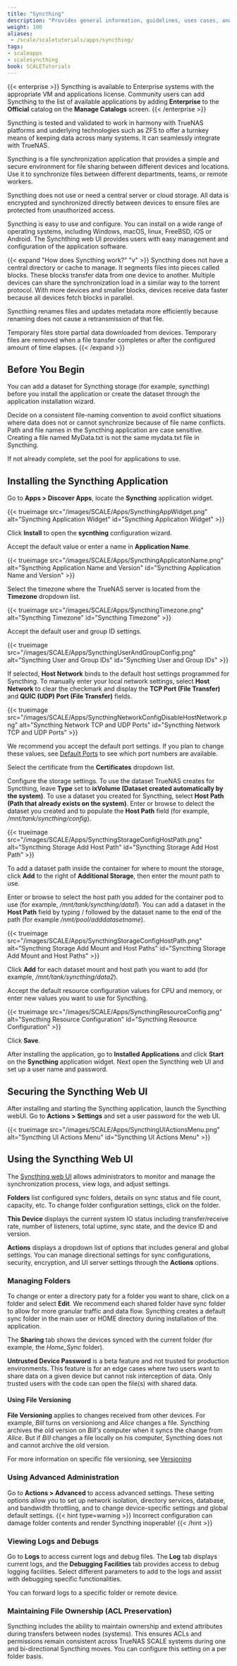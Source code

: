 ```yaml
---
title: "Syncthing"
description: "Provides general information, guidelines, uses cases, and instructions on installing the Syncthing application."
weight: 100
aliases:
 - /scale/scaletutorials/apps/syncthing/
tags:
- scaleapps
- scalesyncthing
book: SCALETutorials
---
```


{{< enterprise >}}
Syncthing is available to Enterprise systems with the appropriate VM and applications license.
Community users can add Syncthing to the list of available applications by adding **Enterprise** to the **Official** catalog on the **Manage Catalogs** screen.
{{< /enterprise >}}

Syncthing is tested and validated to work in harmony with TrueNAS platforms and underlying technologies such as ZFS to offer a turnkey means of keeping data across many systems. It can seamlessly integrate with TrueNAS.

Syncthing is a file synchronization application that provides a simple and secure environment for file sharing between different devices and locations.  
Use it to synchronize files between different departments, teams, or remote workers.

Syncthing does not use or need a central server or cloud storage.
All data is encrypted and synchronized directly between devices to ensure files are protected from unauthorized access.

Syncthing is easy to use and configure.
You can install on a wide range of operating systems, including Windows, macOS, linux, FreeBSD, iOS or Android.
The Synchthing web UI provides users with easy management and configuration of the application software.

{{< expand "How does Syncthing work?" "v" >}}
Syncthing does not have a central directory or cache to manage.
It segments files into pieces called blocks.
These blocks transfer data from one device to another.
Multiple devices can share the synchronization load in a similar way to the torrent protocol.
With more devices and smaller blocks, devices receive data faster because all devices fetch blocks in parallel.

Syncthing renames files and updates metadata more efficiently because renaming does not cause a retransmission of that file.

Temporary files store partial data downloaded from devices.
Temporary files are removed when a file transfer completes or after the configured amount of time elapses.
{{< /expand >}}

## Before You Begin

You can add a dataset for Syncthing storage (for example, *syncthing*) before you install the application or create the dataset through the application installation wizard.

Decide on a consistent file-naming convention to avoid conflict situations where data does not or cannot synchronize because of file name conflicts.
Path and file names in the Syncthing application are case sensitive.
Creating a file named MyData.txt is not the same mydata.txt file in Syncthing.

If not already complete, set the pool for applications to use.

## Installing the Syncthing Application

Go to **Apps > Discover Apps**, locate the **Syncthing** application widget.

{{< trueimage src="/images/SCALE/Apps/SyncthingAppWidget.png" alt="Syncthing Application Widget" id="Syncthing Application Widget" >}}

Click **Install** to open the **sycnthing** configuration wizard.

Accept the default value or enter a name in **Application Name**.

{{< trueimage src="/images/SCALE/Apps/SyncthingApplicatonName.png" alt="Syncthing Application Name and Version" id="Syncthing Application Name and Version" >}}

Select the timezone where the TrueNAS server is located from the **Timezone** dropdown list.

{{< trueimage src="/images/SCALE/Apps/SyncthingTimezone.png" alt="Syncthing Timezone" id="Syncthing Timezone" >}}

Accept the default user and group ID settings.

{{< trueimage src="/images/SCALE/Apps/SyncthingUserAndGroupConfig.png" alt="Syncthing User and Group IDs" id="Syncthing User and Group IDs" >}}

If selected, **Host Network** binds to the default host settings programmed for Syncthing.
To manually enter your local network settings, select **Host Network** to clear the checkmark and display the **TCP Port (File Transfer)** and **QUIC (UDP) Port (File Transfer)** fields.

{{< trueimage src="/images/SCALE/Apps/SyncthingNetworkConfigDisableHostNetwork.png" alt="Syncthing Network TCP and UDP Ports" id="Syncthing Network TCP and UDP Ports" >}}

We recommend you accept the default port settings. 
If you plan to change these values, see [Default Ports](https://www.truenas.com/docs/references/defaultports/) to see which port numbers are available.

Select the certificate from the **Certificates** dropdown list.

Configure the storage settings.
To use the dataset TrueNAS creates for Syncthing, leave **Type** set to **ixVolume (Dataset created automatically by the system)**.
To use a dataset you created for Syncthing, select **Host Path (Path that already exists on the system)**.
Enter or browse to delect the dataset you created and to populate the **Host Path** field (for example, */mnt/tank/syncthing/config*).

{{< trueimage src="/images/SCALE/Apps/SyncthingStorageConfigHostPath.png" alt="Syncthing Storage Add Host Path" id="Syncthing Storage Add Host Path" >}}

To add a dataset path inside the container for where to mount the storage, click **Add** to the right of **Additional Storage**, then enter the mount path to use.

Enter or browse to select the host path you added for the container pod to use (for example, */mnt/tank/syncthing/data1*).
You can add a dataset in the **Host Path** field by typing / followed by the dataset name to the end of the path (for example */nmt/pool/adddatasetname*).

{{< trueimage src="/images/SCALE/Apps/SyncthingStorageConfigHostPath.png" alt="Syncthing Storage Add Mount and Host Paths" id="Syncthing Storage Add Mount and Host Paths" >}}

Click **Add** for each dataset mount and host path you want to add (for example, */mnt/tank/syncthing/data2*).

Accept the default resource configuration values for CPU and memory, or enter new values you want to use for Syncthing.

{{< trueimage src="/images/SCALE/Apps/SyncthingResourceConfig.png" alt="Syncthing Resource Configuration" id="Syncthing Resource Configuration" >}}

Click **Save**.

After installing the application, go to **Installed Applications** and click **Start** on the **Syncthing** application widget.
Next open the Syncthing web UI and set up a user name and password.

## Securing the Syncthing Web UI

After installing and starting the Syncthing application, launch the Syncthing webUI.
Go to **Actions > Settings** and set a user password for the web UI.

{{< trueimage src="/images/SCALE/Apps/SyncthingUIActionsMenu.png" alt="Syncthing UI Actions Menu" id="Syncthing UI Actions Menu" >}}

## Using the Syncthing Web UI

The [Syncthing web UI](https://docs.syncthing.net/intro/gui.html) allows administrators to monitor and manage the synchronization process, view logs, and adjust settings.

**Folders** list configured sync folders, details on sync status and file count, capacity, etc.
To change folder configuration settings, click on the folder.

**This Device** displays the current system IO status including transfer/receive rate, number of listeners, total uptime, sync state, and the device ID and version.

**Actions** displays a dropdown list of options that includes general and global settings.
You can manage directional settings for sync configurations, security, encryption, and UI server settings through the **Actions** options.

### Managing Folders
To change or enter a directory paty for a folder you want to share, click on a folder and select **Edit**.
We recommend each shared folder have sync folder to allow for more granular traffic and data flow.
Syncthing creates a default sync folder in the main user or HOME directory during installation of the application.

The **Sharing** tab shows the devices synced with the current folder (for example, the *Home_Sync* folder).

**Untrusted Device Password** is a beta feature and not trusted for production environments.
This feature is for an edge cases where two users want to share data on a given device but cannot risk interception of data.
Only trusted users with the code can open the file(s) with shared data.

#### Using File Versioning
**File Versioning** applies to changes received from other devices.
For example, *Bill* turns on versioniong and *Alice* changes a file.
Syncthing archives the old version on *Bill's* computer when it syncs the change from *Alice*.
But if *Bill* changes a file locally on his computer, Syncthing does not and cannot archive the old version.

For more information on specific file versioning, see [Versioning](https://docs.syncthing.net/v1.23.2/users/versioning)

### Using Advanced Administration

Go to **Actions > Advanced** to access advanced settings.
These setting options allow you to set up network isolation, directory services, database, and bandwidth throttling, and to change device-specific settings and global default settings.
{{< hint type=warning >}}
Incorrect configuration can damage folder contents and render Syncthing inoperable!
{{< /hint >}}

### Viewing Logs and Debugs
Go to **Logs** to access current logs and debug files.
The **Log** tab displays current logs, and the **Debugging Facilities** tab provides access to debug logging facilities.
Select different parameters to add to the logs and assist with debugging specific functionalities.

You can forward logs to a specific folder or remote device.

### Maintaining File Ownership (ACL Preservation)

Syncthing includes the ability to maintain ownership and extend attributes during transfers between nodes (systems). 
This ensures ACLs and permissions remain consistent across TrueNAS SCALE systems during one and bi-directional Syncthing moves. 
You can configure this setting on a per folder basis.
